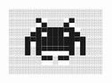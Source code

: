 ░░░░░░░░░░░░░░░░░  
░░░░░▀▄░░░▄▀░░░░░  
░░░░▄█▀███▀█▄░░░░  
░░░█▀███████▀█░░░  
░░░█░█▀▀▀▀▀█░█░░░  
░░░░░░▀▀░▀▀░░░░░░  
░░░░░░░░░░░░░░░░░  
